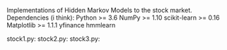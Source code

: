 Implementations of Hidden Markov Models to the stock market.
Dependencies (i think):
    Python >= 3.6
    NumPy >= 1.10
    scikit-learn >= 0.16
    Matplotlib >= 1.1.1
    yfinance
    hmmlearn

stock1.py: 
stock2.py:
stock3.py: 

